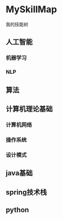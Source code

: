 # MySkillMap
我的技能树

## 人工智能
### 机器学习
### NLP

## 算法

## 计算机理论基础
### 计算机网络
### 操作系统
### 设计模式

## java基础

## spring技术栈

## python

